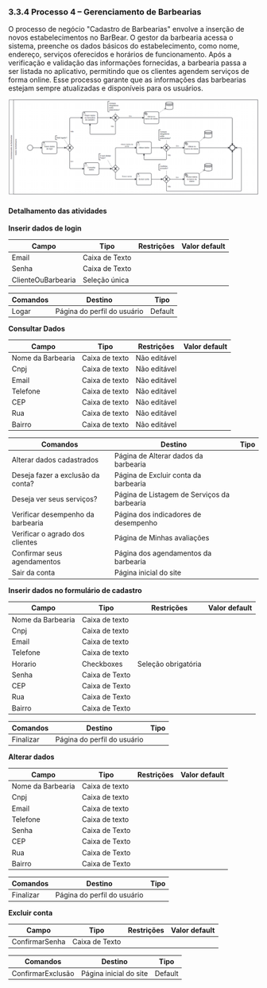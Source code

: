 ### 3.3.4 Processo 4 – Gerenciamento de Barbearias

O processo de negócio "Cadastro de Barbearias" envolve a inserção de novos estabelecimentos no BarBear. O gestor da barbearia acessa o sistema, preenche os dados básicos do estabelecimento, como nome, endereço, serviços oferecidos e horários de funcionamento. Após a verificação e validação das informações fornecidas, a barbearia passa a ser listada no aplicativo, permitindo que os clientes agendem serviços de forma online. Esse processo garante que as informações das barbearias estejam sempre atualizadas e disponíveis para os usuários.

![Exemplo de um Modelo BPMN do PROCESSO 4](images/GerenciamentoBarbearias.png "Modelo BPMN do Processo de Gerenciamento de barbearias.")


#### Detalhamento das atividades

**Inserir dados de login**

| **Campo**       | **Tipo**         | **Restrições**          | **Valor default** |
| ---             | ---              | ---                     | ---               |
| Email  | Caixa de Texto   |                         |                   |
| Senha  | Caixa de Texto   |                         |                   |
| ClienteOuBarbearia | Seleção única   |                         |                   |

| **Comandos**         |  **Destino**                   | **Tipo** |
| ---                  | ---                            | ---      |
| Logar               | Página do perfil do usuário     | Default  |

**Consultar Dados**

| **Campo**        | **Tipo**         |   **Restrições**   | **Valor default** |
| ---              | ---              | ---                | ---               |
| Nome da Barbearia | Caixa de texto   | Não editável                   |                   |
| Cnpj             | Caixa de texto   | Não editável                   |                   |
| Email           | Caixa de texto   | Não editável                   |                   |
| Telefone        | Caixa de texto   | Não editável                   |                   |
| CEP              | Caixa de texto   | Não editável                   |                   |
| Rua              | Caixa de texto   | Não editável                   |                   |
| Bairro           | Caixa de texto   | Não editável                   |                   |

| **Comandos**                     |  **Destino**                                | **Tipo** |
| ---                              | ---                                        | ---        |
| Alterar dados cadastrados        | Página de Alterar dados da barbearia       |            |
| Deseja fazer a exclusão da conta?| Página de Excluir conta da barbearia        |            |
| Deseja ver seus serviços?        | Página de Listagem de Serviços da barbearia |            |
| Verificar desempenho da barbearia| Página dos indicadores de desempenho         |             |
| Verificar o agrado dos clientes  | Página de Minhas avaliações                  |             |
| Confirmar seus agendamentos      | Página dos agendamentos da barbearia         |             |
| Sair da conta                    | Página inicial do site                       |              |


**Inserir dados no formulário de cadastro**

| **Campo**        | **Tipo**         |   **Restrições**   | **Valor default** |
| ---              | ---              | ---                | ---               |
| Nome da Barbearia    | Caixa de texto   |                    |                   |
| Cnpj         | Caixa de texto   |                    |                   |
| Email        | Caixa de texto   |                    |                   |
| Telefone     | Caixa de texto   |                    |                   |
| Horario     |  Checkboxes        |   Seleção obrigatória                  |                   |
| Senha        | Caixa de Texto   |                    |                   |
| CEP        | Caixa de Texto   |                    |                   |
| Rua        | Caixa de Texto   |                    |                   |
| Bairro        | Caixa de Texto   |                    |                   |

| **Comandos**     |  **Destino**                   | **Tipo**    |
| ---              | ---                            | ---         |
| Finalizar      | Página do perfil do usuário    |          |

**Alterar dados**

| **Campo**            | **Tipo**         |   **Restrições**   | **Valor default** |
| ---                  | ---              | ---                | ---               |
| Nome da Barbearia    | Caixa de texto  |                    |                   |
| Cnpj                 | Caixa de texto   |                     |                   |
| Email                | Caixa de texto   |                   |                   |
| Telefone             | Caixa de texto   |                    |                   |
| Senha                | Caixa de Texto   |                    |                   |
| CEP                  | Caixa de Texto   |                    |                   |
| Rua                  | Caixa de Texto   |                    |                   |
| Bairro               | Caixa de Texto   |                    |                   |

| **Comandos**     |  **Destino**                   | **Tipo**    |
| ---              | ---                            | ---         |
| Finalizar    | Página do perfil do usuário        |          |

**Excluir conta**

| **Campo**              | **Tipo**         | **Restrições**         | **Valor default** |
| ---                    | ---              | ---                    | ---               |
| ConfirmarSenha       | Caixa de Texto   |                        |                   |

| **Comandos**     |  **Destino**                   | **Tipo**    |
| ---              | ---                            | ---         |
| ConfirmarExclusão| Página inicial do site         | Default     |
